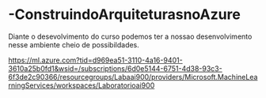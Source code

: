 # -ConstruindoArquiteturasnoAzure

Diante o desevolvimento do curso podemos ter a nossao desenvolvimento nesse ambiente cheio de possibildades.

https://ml.azure.com?tid=d969ea51-3110-4a16-9401-3610a25b0fd1&wsid=/subscriptions/6d0e5144-6751-4d38-93c3-6f3de2c90366/resourcegroups/Labaai900/providers/Microsoft.MachineLearningServices/workspaces/Laboratorioai900
